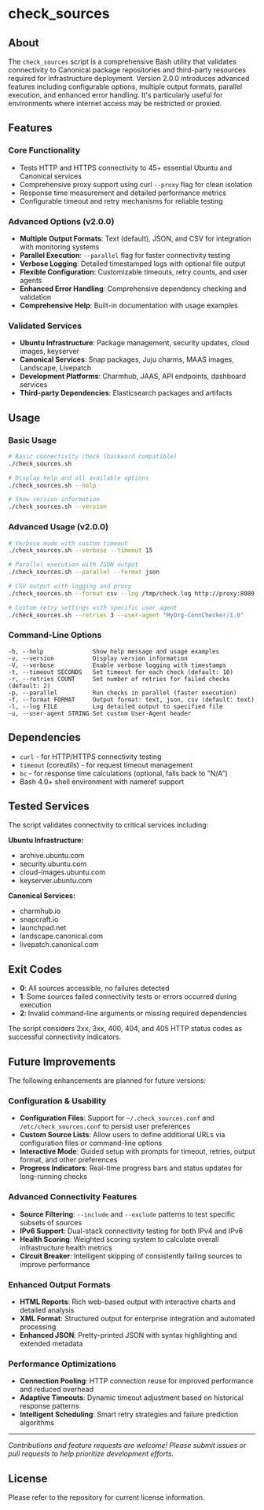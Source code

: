 # check_sources

## About

The `check_sources` script is a comprehensive Bash utility that validates connectivity to Canonical package repositories and third-party resources required for infrastructure deployment. Version 2.0.0 introduces advanced features including configurable options, multiple output formats, parallel execution, and enhanced error handling. It's particularly useful for environments where internet access may be restricted or proxied.

## Features

### Core Functionality

- Tests HTTP and HTTPS connectivity to 45+ essential Ubuntu and Canonical services
- Comprehensive proxy support using curl `--proxy` flag for clean isolation
- Response time measurement and detailed performance metrics
- Configurable timeout and retry mechanisms for reliable testing

### Advanced Options (v2.0.0)

- **Multiple Output Formats**: Text (default), JSON, and CSV for integration with monitoring systems
- **Parallel Execution**: `--parallel` flag for faster connectivity testing
- **Verbose Logging**: Detailed timestamped logs with optional file output
- **Flexible Configuration**: Customizable timeouts, retry counts, and user agents
- **Enhanced Error Handling**: Comprehensive dependency checking and validation
- **Comprehensive Help**: Built-in documentation with usage examples

### Validated Services

- **Ubuntu Infrastructure**: Package management, security updates, cloud images, keyserver
- **Canonical Services**: Snap packages, Juju charms, MAAS images, Landscape, Livepatch
- **Development Platforms**: Charmhub, JAAS, API endpoints, dashboard services  
- **Third-party Dependencies**: Elasticsearch packages and artifacts

## Usage

### Basic Usage

```bash
# Basic connectivity check (backward compatible)
./check_sources.sh

# Display help and all available options
./check_sources.sh --help

# Show version information
./check_sources.sh --version
```

### Advanced Usage (v2.0.0)

```bash
# Verbose mode with custom timeout
./check_sources.sh --verbose --timeout 15

# Parallel execution with JSON output
./check_sources.sh --parallel --format json

# CSV output with logging and proxy
./check_sources.sh --format csv --log /tmp/check.log http://proxy:8080

# Custom retry settings with specific user agent
./check_sources.sh --retries 3 --user-agent "MyOrg-ConnChecker/1.0"
```

### Command-Line Options

```
-h, --help              Show help message and usage examples
-v, --version           Display version information  
-V, --verbose           Enable verbose logging with timestamps
-t, --timeout SECONDS   Set timeout for each check (default: 10)
-r, --retries COUNT     Set number of retries for failed checks (default: 2)
-p, --parallel          Run checks in parallel (faster execution)
-f, --format FORMAT     Output format: text, json, csv (default: text)  
-l, --log FILE          Log detailed output to specified file
-u, --user-agent STRING Set custom User-Agent header
```

## Dependencies

- `curl` - for HTTP/HTTPS connectivity testing
- `timeout` (coreutils) - for request timeout management  
- `bc` - for response time calculations (optional, falls back to "N/A")
- Bash 4.0+ shell environment with nameref support

## Tested Services

The script validates connectivity to critical services including:

**Ubuntu Infrastructure:**

- archive.ubuntu.com
- security.ubuntu.com
- cloud-images.ubuntu.com
- keyserver.ubuntu.com

**Canonical Services:**

- charmhub.io
- snapcraft.io
- launchpad.net
- landscape.canonical.com
- livepatch.canonical.com


## Exit Codes

- **0**: All sources accessible, no failures detected
- **1**: Some sources failed connectivity tests or errors occurred during execution  
- **2**: Invalid command-line arguments or missing required dependencies

The script considers 2xx, 3xx, 400, 404, and 405 HTTP status codes as successful connectivity indicators.

## Future Improvements

The following enhancements are planned for future versions:

### Configuration & Usability

- **Configuration Files**: Support for `~/.check_sources.conf` and `/etc/check_sources.conf` to persist user preferences
- **Custom Source Lists**: Allow users to define additional URLs via configuration files or command-line options
- **Interactive Mode**: Guided setup with prompts for timeout, retries, output format, and other preferences
- **Progress Indicators**: Real-time progress bars and status updates for long-running checks

### Advanced Connectivity Features  

- **Source Filtering**: `--include` and `--exclude` patterns to test specific subsets of sources
- **IPv6 Support**: Dual-stack connectivity testing for both IPv4 and IPv6
- **Health Scoring**: Weighted scoring system to calculate overall infrastructure health metrics
- **Circuit Breaker**: Intelligent skipping of consistently failing sources to improve performance

### Enhanced Output Formats

- **HTML Reports**: Rich web-based output with interactive charts and detailed analysis
- **XML Format**: Structured output for enterprise integration and automated processing  
- **Enhanced JSON**: Pretty-printed JSON with syntax highlighting and extended metadata

### Performance Optimizations

- **Connection Pooling**: HTTP connection reuse for improved performance and reduced overhead
- **Adaptive Timeouts**: Dynamic timeout adjustment based on historical response patterns  
- **Intelligent Scheduling**: Smart retry strategies and failure prediction algorithms

---

*Contributions and feature requests are welcome! Please submit issues or pull requests to help prioritize development efforts.*

## License

Please refer to the repository for current license information.
